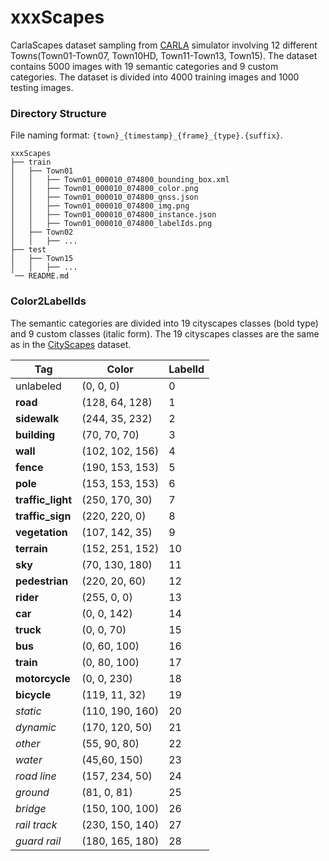 # xxxScapes

CarlaScapes dataset sampling from [CARLA](http://carla.org) simulator involving 12 different Towns(Town01-Town07, Town10HD, Town11-Town13, Town15). The dataset contains 5000 images with 19 semantic categories and 9 custom categories. The dataset is divided into 4000 training images and 1000 testing images.


### Directory Structure

File naming format: `{town}_{timestamp}_{frame}_{type}.{suffix}`. 

```
xxxScapes
├── train
│   ├── Town01
│   │   ├── Town01_000010_074800_bounding_box.xml
│   │   ├── Town01_000010_074800_color.png
│   │   ├── Town01_000010_074800_gnss.json
│   │   ├── Town01_000010_074800_img.png
│   │   ├── Town01_000010_074800_instance.json
│   │   ├── Town01_000010_074800_labelIds.png
│   ├── Town02
│   │   ├── ...
├── test
│   ├── Town15
│   │   ├── ...
`── README.md
```

### Color2LabelIds

The semantic categories are divided into 19 cityscapes classes (bold type) and 9 custom classes (italic form). The 19 cityscapes classes are the same as in the [CityScapes](https://www.cityscapes-dataset.com) dataset. 



Tag | Color          | LabelId
--- |----------------| ---
unlabeled | (0, 0, 0)      | 0
**road** | (128, 64, 128) | 1
**sidewalk** | (244, 35, 232) | 2
**building** | (70, 70, 70)   | 3
**wall** | (102, 102, 156) | 4
**fence** | (190, 153, 153) | 5
**pole** | (153, 153, 153) | 6
**traffic_light** | (250, 170, 30) | 7
**traffic_sign** | (220, 220, 0) | 8
**vegetation** | (107, 142, 35) | 9
**terrain** | (152, 251, 152) | 10
**sky** | (70, 130, 180) | 11
**pedestrian** | (220, 20, 60) | 12
**rider** | (255, 0, 0) | 13
**car** | (0, 0, 142) | 14
**truck** | (0, 0, 70) | 15
**bus** | (0, 60, 100) | 16
**train** | (0, 80, 100) | 17
**motorcycle** | (0, 0, 230) | 18
**bicycle** | (119, 11, 32) | 19
_static_ | (110, 190, 160) | 20
_dynamic_ | (170, 120, 50) | 21
_other_ | (55, 90, 80) | 22
_water_ | (45,60, 150) | 23
_road line_ | (157, 234, 50) | 24
_ground_ | (81, 0, 81) | 25
_bridge_ | (150, 100, 100) | 26
_rail track_ | (230, 150, 140) | 27
_guard rail_ | (180, 165, 180) | 28
